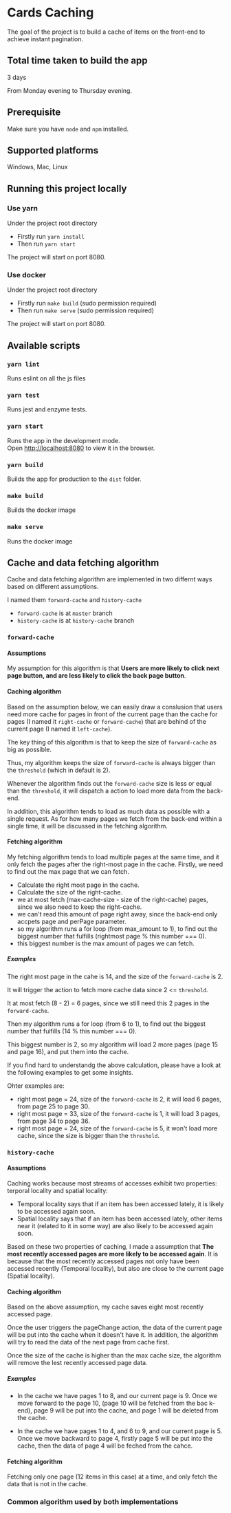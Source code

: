 # Cards Caching
The goal of the project is to build a cache of items on the front-end to achieve instant pagination.

## Total time taken to build the app
3 days

From Monday evening to Thursday evening.

## Prerequisite
Make sure you have `node` and `npm` installed.

## Supported platforms
Windows, Mac, Linux

## Running this project locally

### Use yarn
Under the project root directory

* Firstly run `yarn install`
* Then run `yarn start`

The project will start on port 8080.

### Use docker
Under the project root directory

* Firstly run `make build` (sudo permission required)
* Then run `make serve` (sudo permission required)

The project will start on port 8080.

## Available scripts

### `yarn lint`

Runs eslint on all the js files

### `yarn test`

Runs jest and enzyme tests.

### `yarn start`

Runs the app in the development mode.<br>
Open [http://localhost:8080](http://localhost:8080) to view it in the browser.

### `yarn build`

Builds the app for production to the `dist` folder.<br>

### `make build`

Builds the docker image

### `make serve`
Runs the docker image


## Cache and data fetching algorithm
Cache and data fetching algorithm are implemented in two differnt ways based on different assumptions.

I named them `forward-cache` and `history-cache`

* `forward-cache` is at `master` branch
* `history-cache` is at `history-cache` branch

### `forward-cache`
#### Assumptions
My assumption for this algorithm is that **Users are more likely to click next page button, and are less likely to click the back page button**.

#### Caching algorithm

Based on the assumption below, we can easily draw a conslusion that users need more cache for pages in front of the current page than the cache for pages (I named it `right-cache` or `forward-cache`) that are behind of the current page (I named it `left-cache`).

The key thing of this algorithm is that to keep the size of `forward-cache` as big as possible.

Thus, my algorithm keeps the size of `forward-cache` is always bigger than the `threshold` (which in default is 2).

Whenever the algorithm finds out the `forward-cache` size is less or equal than the `threshold`, it will dispatch a action to load more data from the back-end.

In addition, this algorithm tends to load as much data as possible with a single request. As for how many pages we fetch from the back-end within a single time, it will be discussed in the fetching algorithm.

#### Fetching algorithm
My fetching algorithm tends to load multiple pages at the same time, and it only fetch the pages after the right-most page in the cache. Firstly, we need to find out the max page that we can fetch.

* Calculate the right most page in the cache.
* Calculate the size of the right-cache.
* we at most fetch (max-cache-size - size of the right-cache) pages, since we also need to keep the right-cache.
* we can't read this amount of page right away, since the back-end only accpets page and perPage parameter.
* so my algorithm runs a for loop (from max_amount to 1), to find out the biggest number that fulfills (rightmost page % this number === 0).
* this biggest number is the max amount of pages we can fetch.

##### Examples
The right most page in the cahe is 14, and the size of the `forward-cache` is 2.

It will trigger the action to fetch more cache data since 2 <= `threshold`.

It at most fetch (8 - 2) = 6 pages, since we still need this 2 pages in the `forward-cache`.

Then my algorithm runs a for loop (from 6 to 1), to find out the biggest number that fulfills (14 % this number === 0).

This biggest number is 2, so my algorithm will load 2 more pages (page 15 and page 16), and put them into the cache.

If you find hard to understandg the above calculation, please have a look at the following examples to get some insights.

Ohter examples are:
* right most page = 24, size of the `forward-cache` is 2, it will load 6 pages, from page 25 to page 30.
* right most page = 33, size of the `forward-cache` is 1, it will load 3 pages, from page 34 to page 36.
* right most page = 24, size of the `forward-cache` is 5, it won't load more cache, since the size is bigger than the `threshold`.


### `history-cache`
#### Assumptions
Caching works because most streams of accesses exhibit two properties: terporal locality and spatial locality:
* Temporal locality says that if an item has been accessed lately, it is likely to be accessed again
soon.
* Spatial locality says that if an item has been accessed lately, other items near it (related to it
in some way) are also likely to be accessed again soon.

Based on these two properties of caching, I made a assumption that **The most recently accessed pages are more likely to be accessed again**. It is because that the most recently accessed pages not only have been accessed recently (Temporal locality), but also are close to the current page (Spatial locality).

#### Caching algorithm
Based on the above assumption, my cache saves eight most recently accessed page. 

Once the user triggers the pageChange action, the data of the current page will be put into the cache when it doesn't have it. In addition, the algorithm will try to read the data of the next page from cache first.

Once the size of the cache is higher than the max cache size, the algorithm will remove the lest recently accessed page data.

##### Examples
* In the cache we have pages 1 to 8, and our current page is 9. Once we move forward to the page 10, (page 10 will be fetched from the bac k-end), page 9 will be put into the cache, and page 1 will be deleted from the cache.

* In the cache we have pages 1 to 4, and 6 to 9, and our current page is 5. Once we move backward to page 4, firstly page 5 will be put into the cache, then the data of page 4 will be feched from the cahce.


#### Fetching algorithm
Fetching only one page (12 items in this case) at a time, and only fetch the data that is not in the cache.

### Common algorithm used by both implementations

